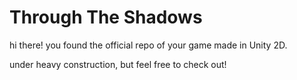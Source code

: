 # Through The Shadows
hi there! you found the official repo of your game made in Unity 2D.

under heavy construction, but feel free to check out!